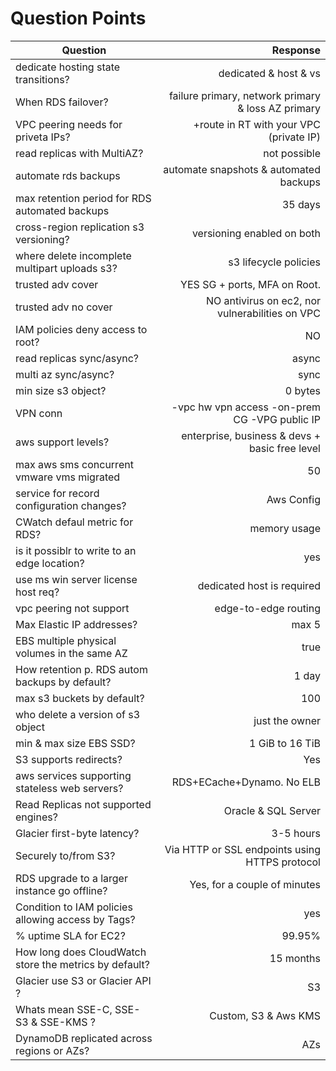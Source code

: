 # Question Points

| Question | Response |
| --- | ---: |
| dedicate hosting state transitions? | dedicated & host & vs |
| When RDS failover? | failure primary, network primary & loss AZ primary |
| VPC peering needs for priveta IPs? | +route in RT with your VPC (private IP) |
| read replicas with MultiAZ? | not possible |
| automate rds backups | automate snapshots & automated backups |
| max retention period for RDS automated backups | 35 days |
| cross-region replication s3 versioning? | versioning enabled on both |
| where delete incomplete multipart uploads s3? | s3 lifecycle policies |
| trusted adv cover | YES SG + ports, MFA on Root.  |
| trusted adv no cover | NO antivirus on ec2, nor vulnerabilities on VPC |
| IAM policies deny access to root? | NO |
| read replicas sync/async? | async |
| multi az sync/async? | sync |
| min size s3 object? | 0 bytes |
| VPN conn | -vpc hw vpn access -on-prem CG -VPG public IP |
| aws support levels?| enterprise, business & devs + basic free level |
| max aws sms concurrent vmware vms migrated | 50 |
| service for record configuration changes? | Aws Config |
| CWatch defaul metric for RDS? | memory usage |
| is it possiblr to write to an edge location? | yes |
| use ms win server license host req?  | dedicated host is required |
| vpc peering not support | edge-to-edge routing |
| Max Elastic IP addresses? | max 5 |
| EBS multiple physical volumes in the same AZ | true |
| How retention p. RDS autom backups by default? | 1 day  |
| max s3 buckets by default? | 100 |
| who delete a version of s3 object | just the owner |
| min & max size EBS SSD? | 1 GiB to 16 TiB |
| S3 supports redirects? | Yes |
| aws services supporting stateless web servers? | RDS+ECache+Dynamo. No ELB |
| Read Replicas not supported engines? | Oracle & SQL Server |
| Glacier first-byte latency? | 3-5 hours |
| Securely to/from S3? | Via HTTP or SSL endpoints using HTTPS protocol |
| RDS upgrade to a larger instance go offline? | Yes, for a couple of minutes |
| Condition to IAM policies allowing access by Tags? | yes |
| % uptime SLA for EC2? | 99.95% |
| How long does CloudWatch store the metrics by default? | 15 months |
| Glacier use S3 or Glacier API ? | S3 |
| Whats mean SSE-C, SSE-S3 & SSE-KMS ? | Custom, S3 & Aws KMS  |
| DynamoDB replicated across regions or AZs? | AZs |
